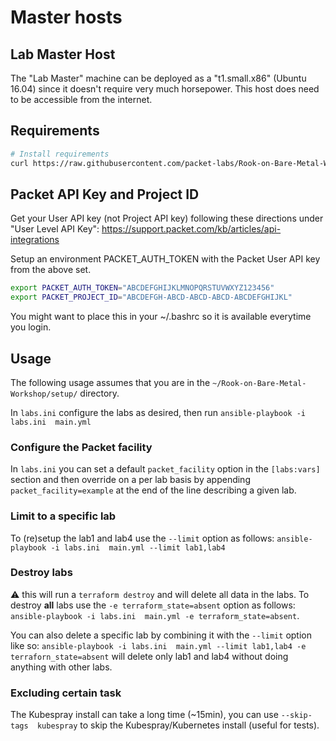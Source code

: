 # Master hosts

## Lab Master Host

The "Lab Master" machine can be deployed as a "t1.small.x86" (Ubuntu 16.04) since it doesn't require very much horsepower. This host does need to be accessible from the internet.


## Requirements
```bash
# Install requirements
curl https://raw.githubusercontent.com/packet-labs/Rook-on-Bare-Metal-Workshop/master/setup/requirements.sh | bash
```

## Packet API Key and Project ID
Get your User API key (not Project API key) following these directions under "User Level API Key": https://support.packet.com/kb/articles/api-integrations

Setup an environment PACKET_AUTH_TOKEN with the Packet User API key from the above set.

```bash
export PACKET_AUTH_TOKEN="ABCDEFGHIJKLMNOPQRSTUVWXYZ123456"
export PACKET_PROJECT_ID="ABCDEFGH-ABCD-ABCD-ABCD-ABCDEFGHIJKL"
```

You might want to place this in your ~/.bashrc so it is available everytime you login.


## Usage
The following usage assumes that you are in the `~/Rook-on-Bare-Metal-Workshop/setup/` directory.

In `labs.ini` configure the labs as desired, then run `ansible-playbook -i labs.ini  main.yml`

### Configure the Packet facility
In `labs.ini` you can set a default `packet_facility` option in the `[labs:vars]` section and then override on a per lab basis by appending `packet_facility=example` at the end of the line describing a given lab.

### Limit to a specific lab
To (re)setup the lab1 and lab4 use the `--limit` option as follows: `ansible-playbook -i labs.ini  main.yml --limit lab1,lab4`

### Destroy labs

:warning: this will run a `terraform destroy` and will delete all data in the labs.
To destroy **all** labs use the `-e terraform_state=absent` option as follows: `ansible-playbook -i labs.ini  main.yml -e terraform_state=absent`.

You can also delete a specific lab by combining it with the `--limit` option like so: `ansible-playbook -i labs.ini  main.yml --limit lab1,lab4 -e terraforn_state=absent` will delete only lab1 and lab4 without doing anything with other labs.

### Excluding certain task

The Kubespray install can take a long time (~15min), you can use `--skip-tags  kubespray` to skip the Kubespray/Kubernetes install (useful for tests).
